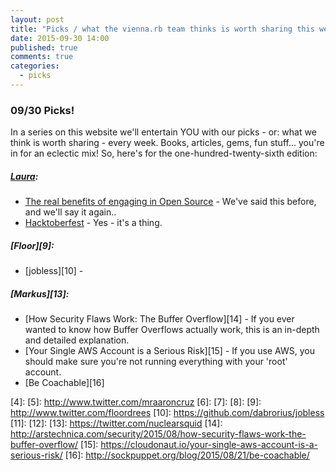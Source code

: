 ```yaml
---
layout: post
title: "Picks / what the vienna.rb team thinks is worth sharing this week"
date: 2015-09-30 14:00
published: true
comments: true
categories:
  - picks
---
```


### 09/30 Picks!

In a series on this website we'll entertain YOU with our picks - or: what we think is worth sharing - every week.
Books, articles, gems, fun stuff... you're in for an eclectic mix! So, here's for the one-hundred-twenty-sixth edition:

##### [Laura][1]:
- [The real benefits of engaging in Open Source][2] - We've said this before, and we'll say it again..
- [Hacktoberfest][3] - Yes - it's a thing.

##### [Floor][9]:
- [jobless][10] -


##### [Markus][13]:
- [How Security Flaws Work: The Buffer Overflow][14] - If you ever wanted to know how Buffer Overflows actually work, this is an in-depth and detailed explanation.
- [Your Single AWS Account is a Serious Risk][15] - If you use AWS, you should make sure you're not running everything with your 'root' account.
- [Be Coachable][16]


[1]: http://www.twitter.com/alicetragedy
[2]: http://www.erikaheidi.com/blog/the-real-benefits-of-engaging-in-open-source
[3]: https://github.com/blog/2067-hacktoberfest-contribute-to-open-source-in-october
[4]:
[5]: http://www.twitter.com/mraaroncruz
[6]:
[7]:
[8]:
[9]: http://www.twitter.com/floordrees
[10]: https://github.com/dabrorius/jobless
[11]:
[12]:
[13]: https://twitter.com/nuclearsquid
[14]: http://arstechnica.com/security/2015/08/how-security-flaws-work-the-buffer-overflow/
[15]: https://cloudonaut.io/your-single-aws-account-is-a-serious-risk/
[16]: http://sockpuppet.org/blog/2015/08/21/be-coachable/
